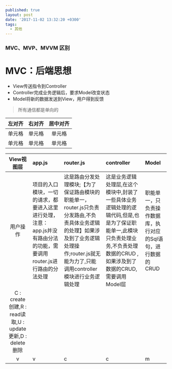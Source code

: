 ```yaml
---
published: true
layout: post
date: '2017-11-02 13:32:20 +0300'
tags:
  - 其他
---
```

### MVC、MVP、MVVM 区别

# MVC：后端思想
- View传送指令到Controller
- Controller完成业务逻辑后，要求Model改变状态
- Model将新的数据发送到View，用户得到反馈

> 所有通信都是单向的

| 左对齐 | 右对齐 | 居中对齐 |
| :-----| ----: | :----: |
| 单元格 | 单元格 | 单元格 |
| 单元格 | 单元格 | 单元格 |

|View视图层|app.js|router.js|controller|Model|
| :----------------: | :------------------- | :--------------------- |:--------------------|:--------------------|
|用户操作|项目的入口模块，一切的请求，都要进入这里进行处理，注意：app.js并没有路由分法的功能，需要调用router.js进行路由的分法处理|这是路由分发处理模块;【为了保证路由模块的职能单一，router.js只负责分发路由,不负责具体业务逻辑的处理】如果涉及到了业务逻辑处理操作;router.js就无能为力了,只能调用controller模块进行业务逻辑处理|这是业务逻辑处理层,在这个模块中,封装了一些具体业务逻辑处理的逻辑代码,但是,也是为了保证职能单一,此模块只负责处理业务,不负责处理数据的CRUD ,如果涉及到了数据的CRUD,需要调用Model层|职能单一，只负责操作数据库，执行对应的Sql语句，进行数据的CRUD
C :  create创建,R :  read读取,U : update   更新,D : delete删除| 
|v|v|c|c|m|
